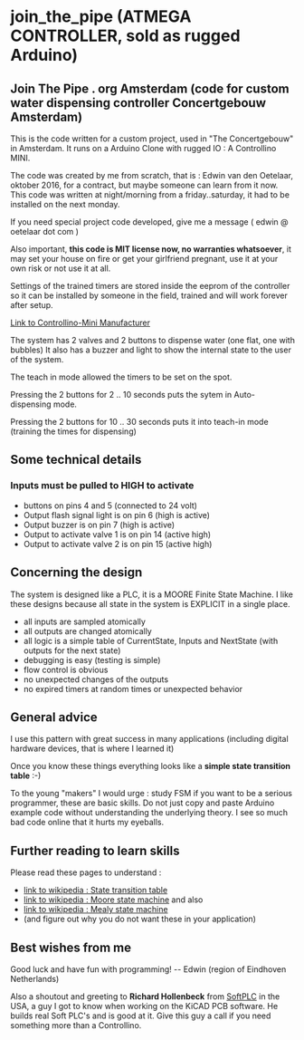 # join_the_pipe (ATMEGA CONTROLLER, sold as rugged Arduino)

## Join The Pipe . org Amsterdam (code for custom water dispensing controller Concertgebouw Amsterdam)

This is the code written for a custom project, used in "The Concertgebouw"  in Amsterdam.
It runs on a Arduino Clone with rugged IO : A Controllino MINI.

The code was created by me from scratch, that is : Edwin van den Oetelaar, oktober 2016, for a contract, but maybe someone can learn from it now.
This code was written at night/morning from a friday..saturday, it had to be installed on the next monday.

If you need special project code developed, give me a message ( edwin @ oetelaar dot com )

Also important, __this code is MIT license now, no warranties whatsoever__, it may set your house on fire or get your girlfriend pregnant, use it at your own risk or not use it at all.

Settings of the trained timers are stored inside the eeprom of the controller so it can be installed by someone in the field, trained and will work forever after setup.

[Link to Controllino-Mini Manufacturer](https://www.controllino.biz/product/controllino-mini/)

The system has 2 valves and 2 buttons to dispense water (one flat, one with bubbles)
It also has a buzzer and light to show the internal state to the user of the system.

The teach in mode allowed the timers to be set on the spot.

Pressing the 2 buttons for 2 .. 10 seconds puts the sytem in Auto-dispensing mode.

Pressing the 2 buttons for 10 .. 30 seconds puts it into teach-in mode (training the times for dispensing)

## Some technical details

### Inputs must be pulled to HIGH to activate

* buttons on pins 4 and 5 (connected to 24 volt)
* Output flash signal light is on pin 6 (high is active)
* Output buzzer is on pin 7 (high is active)
* Output to activate valve 1 is on pin 14 (active high)
* Output to activate valve 2 is on pin 15 (active high)

## Concerning the design

The system is designed like a PLC, it is a MOORE Finite State Machine.
I like these designs because all state in the system is EXPLICIT in a single place.

* all inputs are sampled atomically
* all outputs are changed atomically
* all logic is a simple table of CurrentState, Inputs and NextState (with outputs for the next state)
* debugging is easy (testing is simple)
* flow control is obvious
* no unexpected changes of the outputs
* no expired timers at random times or unexpected behavior

## General advice

I use this pattern with great success in many applications (including digital hardware devices, that is where I learned it)

Once you know these things everything looks like a __simple state transition table__ :-)

To the young "makers" I would urge : study FSM if you want to be a serious programmer, these are basic skills. Do not just copy and paste Arduino example code without understanding the underlying theory. I see so much bad code online that it hurts my eyeballs.

## Further reading to learn skills

Please read these pages to understand :

* [link to wikipedia : State transition table](https://en.wikipedia.org/wiki/State-transition_table) 
* [link to wikipedia : Moore state machine](https://en.wikipedia.org/wiki/Moore_machine) and also
* [link to wikipedia : Mealy state machine](https://en.wikipedia.org/wiki/Mealy_machine)
* (and figure out why you do not want these in your application)

## Best wishes from me

Good luck and have fun with programming!
-- Edwin (region of Eindhoven Netherlands)

Also a shoutout and greeting to __Richard Hollenbeck__ from [SoftPLC](http://www.softplc.com/products/controllers/) in the USA, a guy I got to know when working on the KiCAD PCB software. 
He builds real Soft PLC's and is good at it. Give this guy a call if you need something more than a Controllino.
